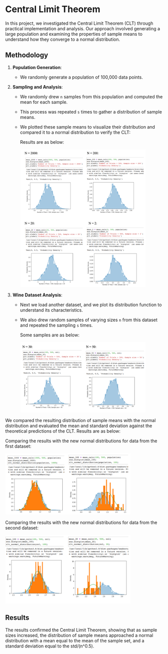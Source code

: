 # Central Limit Theorem
In this project, we investigated the Central Limit Theorem (CLT) through practical implementation and analysis. Our approach involved generating a large population and examining the properties of sample means to understand how they converge to a normal distribution.

## Methodology

1. **Population Generation**:
   - We randomly generate a population of 100,000 data points.

2. **Sampling and Analysis**:
   - We randomly drew `n` samples from this population and computed the mean for each sample.
   - This process was repeated `s` times to gather a distribution of sample means.
   - We plotted these sample means to visualize their distribution and compared it to a normal distribution to verify the CLT:
  
     Results are as below:

     <img src="images/1.png" width="400"/>

3. **Wine Dataset Analysis**:
   - Next we load another dataset, and we plot its distribution function to understand its characteristics.
   - We also drew random samples of varying sizes `n` from this dataset and repeated the sampling `s` times.

     Some samples are as below:

     <img src="images/2.png" width="400"/>

      
We compared the resulting distribution of sample means with the normal distribution and evaluated the mean and standard deviation against the theoretical predictions of the CLT. Results are as below:

Comparing the results with the new normal distributions for data from the first dataset:

<img src="images/4.png" width="400"/>

Comparing the results with the new normal distributions for data from the second dataset:

<img src="images/3.png" width="400"/>


     

## Results

The results confirmed the Central Limit Theorem, showing that as sample sizes increased, the distribution of sample means approached a normal distribution  with a mean equal to the mean of the sample set, and a standard deviation equal to the std/(n^0.5).

